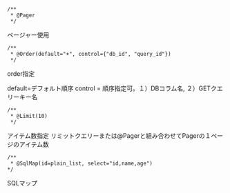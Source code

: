     /**
     * @Pager
     */

ページャー使用

    /**
     * @Order(default="+", control={"db_id", "query_id"})
     */
order指定

default=デフォルト順序
control = 順序指定可。１）DBコラム名, ２）GETクエリーキー名


    /**
     * @Limit(10)
     */
アイテム数指定
リミットクエリーまたは@Pagerと組み合わせてPagerの１ページのアイテム数


    /**
     * @SqlMap(id=plain_list, select="id,name,age") 
    */
SQLマップ